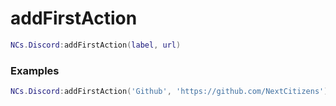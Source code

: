 # addFirstAction

```lua
NCs.Discord:addFirstAction(label, url)
```

### Examples

```lua
NCs.Discord:addFirstAction('Github', 'https://github.com/NextCitizens')
```